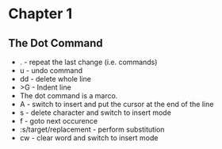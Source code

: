 # Chapter 1

## The Dot Command

- . - repeat the last change (i.e. commands)
- u - undo command
- dd - delete whole line
- \>G - Indent line
- The dot command is a marco.
- A - switch to insert and put the cursor at the end of the line
- s - delete character and switch to insert mode
- f - goto next occurence
- :s/target/replacement - perform substitution
- cw - clear word and switch to insert mode
